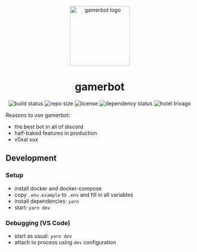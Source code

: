 <p align="center">
  <!-- classes for tailwindcss on website -->
  <img src="https://github.com/gamer-gang/gamerbot/raw/master/assets/hexagon.png" class="rounded-lg shadow-lg w-60" alt="gamerbot logo" width="160">
</p>

<h1 align="center">gamerbot</h1>

<p align="center">
  <img src="https://img.shields.io/github/workflow/status/gamer-gang/gamerbot/webpack" alt="build status">
  <img src="https://img.shields.io/github/repo-size/gamer-gang/gamerbot" alt="repo size">
  <img src="https://img.shields.io/github/license/gamer-gang/gamerbot" alt="license">
  <img src="https://img.shields.io/david/gamer-gang/gamerbot" alt="dependency status">
  <img src="https://img.shields.io/badge/hotel-trivago-blue" alt="hotel trivago">
</p>

Reasons to use gamerbot:

- the best bot in all of discord
- half-baked features in production
- v0xal sux

## Development

### Setup

- install docker and docker-compose
- copy `.env.example` to `.env` and fill in all variables
- install dependencies: `yarn`
- start: `yarn dev`

### Debugging (VS Code)

- start as usual: `yarn dev`
- attach to process using `dev` configuration
